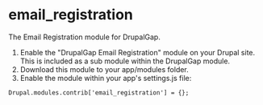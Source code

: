 email_registration
==================

The Email Registration module for DrupalGap.

1. Enable the "DrupalGap Email Registration" module on your Drupal site.
   This is included as a sub module within the DrupalGap module.
2. Download this module to your app/modules folder.
3. Enable the module within your app's settings.js file:

```   
Drupal.modules.contrib['email_registration'] = {};
```
